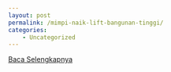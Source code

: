 ```yaml
---
layout: post
permalink: /mimpi-naik-lift-bangunan-tinggi/
categories:
    - Uncategorized
---
```


[Baca Selengkapnya](/08)